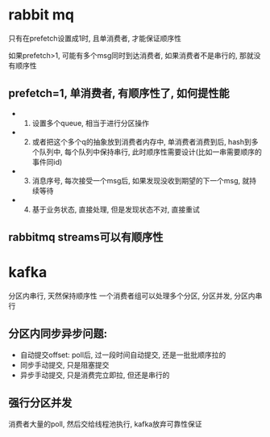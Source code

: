 # rabbit mq

只有在prefetch设置成1时, 且单消费者, 才能保证顺序性

如果prefetch>1, 可能有多个msg同时到达消费者, 如果消费者不是串行的, 那就没有顺序性

## prefetch=1, 单消费者, 有顺序性了, 如何提性能
- 1. 设置多个queue, 相当于进行分区操作
- 2. 或者把这个多个q的抽象放到消费者内存中, 单消费者消费到后, hash到多个队列中, 每个队列中保持串行, 此时顺序性需要设计(比如一串需要顺序的事件同id)
- 3. 消息序号, 每次接受一个msg后, 如果发现没收到期望的下一个msg, 就持续等待
- 4. 基于业务状态, 直接处理, 但是发现状态不对, 直接重试

## rabbitmq streams可以有顺序性


# kafka

分区内串行, 天然保持顺序性
一个消费者组可以处理多个分区, 分区并发, 分区内串行
## 分区内同步异步问题:
- 自动提交offset: poll后, 过一段时间自动提交, 还是一批批顺序拉的
- 同步手动提交, 只是阻塞提交
- 异步手动提交, 只是消费完立即拉, 但还是串行的

## 强行分区并发
消费者大量的poll, 然后交给线程池执行, kafka放弃可靠性保证
